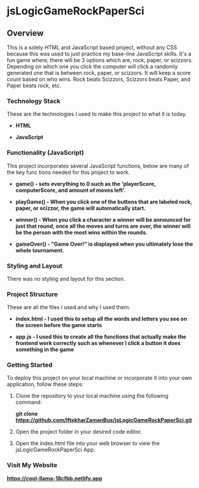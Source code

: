 # jsLogicGameRockPaperSci

## Overview
This is a solely HTML and JavaScript based project, without any CSS because this was used to just practice my base-line JavaScript skills. It's a fun game where, there will be 3 options which are, rock, paper, or scizzors. Depending on which one you click the computer will click a randomly generated one that is between rock, paper, or scizzors. It will keep a score count based on who wins. Rock beats Scizzors, Scizzors beats Paper, and Paper beats rock, etc.

### Technology Stack
These are the technologies I used to make this project to what it is today.

- **HTML**

- **JavaScript**

### Functionality (JavaScript)
This project incorporates several JavaScript functions, below are many of the key func tions needed for this project to work.

- **game() - sets everything to 0 such as the 'playerScore, computerScore, and amount of moves left'.**

- **playGame() - When you click one of the buttons that are labeled rock, paper, or scizzor, the game will automatically start.**

- **winner() - When you click a character a winner will be announced for just that round, once all the moves and turns are over, the winner will be the person with the most wins within the rounds.**

- **gameOver() - "Game Over!" is displayed when you ultimately lose the whole tournament.**

### Styling and Layout
There was no styling and layout for this section.

### Project Structure
These are all the files I used and why I used them.

- **index.html - I used this to setup all the words and letters you see on the screen before the game starts**

- **app.js - I used this to create all the functions that actually make the frontend work correctly such as whenever I click a button it does something in the game**

### Getting Started
To deploy this project on your local machine or incorporate it into your own application, follow these steps: 

1. Clone the repository to your local machine using the following command: 

    **git clone https://github.com/IftekharZamanBus/jsLogicGameRockPaperSci.git**

2. Open the project folder in your desired code editor.

3. Open the index.html file into your web browser to view the jsLogicGameRockPaperSci App.

### Visit My Website

**https://cool-llama-18cfbb.netlify.app**